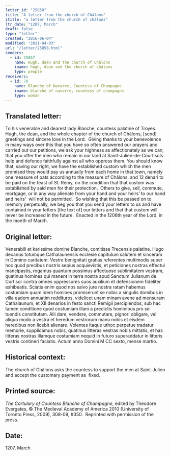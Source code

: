 ```yaml
---
letter_id: "25858"
title: "A letter from the church of Châlons"
ititle: "a letter from the church of châlons"
ltr_date: "1207, March"
draft: false
type: "letter"
created: "2016-06-04"
modified: "2021-04-03"
url: "/letter/25858.html"
senders:
  - id: 25857
    name: Hugh, dean and the church of Châlons
    iname: hugh, dean and the church of châlons
    type: people
receivers:
  - id: 78
    name: Blanche of Navarre, Countess of Champagne
    iname: blanche of navarre, countess of champagne
    type: woman
---
```

<h2> Translated letter:</h2><p>To his venerable and dearest lady Blanche, countess palatine of Troyes.&nbsp; Hugh, the dean, and the whole chapter of the church of Châlons, [send] greetings and sincere love in the Lord.&nbsp; Giving thanks to your benevolence in many ways over this that you have so often answered our prayers and carried out our petitions, we ask your highness as affectionately as we can, that you offer the men who remain in our land at Saint-Julien-de-Courtisols help and defence faithfully against all who oppress them. You should know that, saving our right, we have the established custom which the men promised they would pay us annually from each home in that town, namely one measure of oats according to the measure of Châlons, and 12 denari to be paid on the feast of St. Remy, on the condition that that custom was established by said men for their protection.&nbsp; Others to give, sell, commute, mortgage, or in any way alienate from your hand and your heirs’ to our hand and heirs'&nbsp; will not be permitted.&nbsp; So wishing that this be passed on to memory perpetually, we beg you that you send your letters to us and have contained in your letters [the text of] our letters and that that custom will never be increased in the future.&nbsp; Enacted in the 1206th year of the Lord, in the month of March.</p><h2 class="mt-4"> Original letter:</h2><p>Venerabili et karissime domine Blanche, comitisse Trecensis palatine. Hugo decanus totumque Cathalaunensis ecclesie capitulum salutem et sinceram in Domino caritatem. Vestre benignitati gratias referentes multimodis super hoc quod precibus nostris sepius acquievistis, et peticiones nostras effectui mancipastis, rogamus quantum possimus affectuose sublimitatem vestram, quatinus homines qui manent in terra nostra apud Sanctum Julianum de Cortisor contra omnes oppressores suos auxilium et defensionem fideliter exhibeatis. Sciatis enim quod nos salvo jure nostra ratam habemus costumiam quam idem ho­mines promiserunt se nobis a singulis domibus in villa eadem annuatim reddituros, videlicet unam minam avene ad mensuram Cathalaunum, et XII denarios in festo sancti Remigii percipiendos, sub hac tamen conditione quod costumiam illam a predictis hominibus pro se tuendis constitutam. Alii dare, vendere, commutare, pignori obligare, vel aliquo modo a vestra et heredum vestrorum manu nobis et eisdem heredibus non licebit alienare. Volentes itaque uthoc perpetue tradatur memorie, supplicamus nobis, quatinus litteras vestras nobis mittatis, et has litteras nostras illamque costumiam nequid in futuro superaddatur in litteris vestris contineri faciatis. Actum anno Domini M CC sexto, mense martio.</p><h2 class="mt-4"> Historical context:</h2><p>The church of Châlons asks the countess to support the men at Saint-Julien and accept the customary payment as&nbsp; fixed.</p><h2 class="mt-4"> Printed source:</h2><p><i>The Cartulary of Countess Blanche of Champagne</i>, edited by Theodore Evergates, © The Medieval Academy of America 2010 (University of Toronto Press, 2009), 308-09, #350.&nbsp; Reprinted with permission of the press.</p><h2 class="mt-4"> Date:</h2>1207, March
